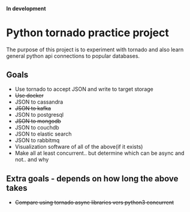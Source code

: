 #### In development

# Python tornado practice project

The purpose of this project is to experiment with tornado
and also learn general python api connections to popular databases.

## Goals
* Use tornado to accept JSON and write to target storage
* ~~Use docker~~
* JSON to cassandra
* ~~JSON to kafka~~
* JSON to postgresql
* ~~JSON to mongodb~~
* JSON to couchdb
* JSON to elastic search
* JSON to rabbitmq
* Visualization software of all of the above(if it exists)
* Make all at least concurrent.. but determine which can be async and not.. and why


## Extra goals - depends on how long the above takes
* ~~Compare using tornado async libraries vers python3 concurrent~~





